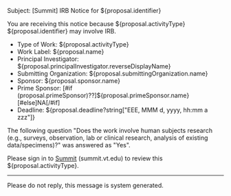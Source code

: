 Subject: [Summit] IRB Notice for ${proposal.identifier}

You are receiving this notice because ${proposal.activityType} ${proposal.identifier} may involve IRB.

* Type of Work: ${proposal.activityType}
* Work Label: ${proposal.name}
* Principal Investigator: ${proposal.principalInvestigator.reverseDisplayName}
* Submitting Organization: ${proposal.submittingOrganization.name}
* Sponsor: ${proposal.sponsor.name}
* Prime Sponsor: [#if (proposal.primeSponsor)??]${proposal.primeSponsor.name}[#else]NA[/#if]
* Deadline: ${proposal.deadline?string["EEE, MMM d, yyyy, hh:mm a zzz"]}

The following question "Does the work involve human subjects research (e.g., surveys, observation, lab or clinical research, analysis of existing data/specimens)?" was answered as "Yes".

Please sign in to [Summit](summit.vt.edu) (summit.vt.edu) to review this ${proposal.activityType}.

------------------------------------------------------------------------
Please do not reply, this message is system generated.
